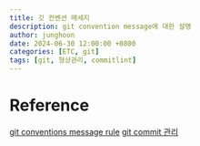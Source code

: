 ```yaml
---
title: 깃 컨벤션 메세지
description: git convention message에 대한 설명
author: junghoon
date: 2024-06-30 12:00:00 +0800
categories: [ETC, git]
tags: [git, 형상관리, commitlint]
---
```


# Reference
[git conventions message rule](https://velog.io/@archivvonjang/Git-Commit-Message-Convention)
[git commit 관리](https://blog.flynnpark.dev/13)